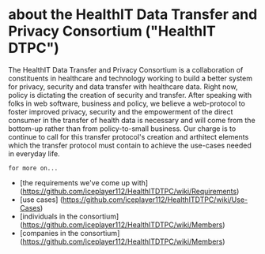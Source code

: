 about the HealthIT Data Transfer and Privacy Consortium ("HealthIT DTPC")
============
The HealthIT Data Transfer and Privacy Consortium is a collaboration of constituents in healthcare and technology working to build a better system for privacy, security and data transfer with healthcare data. Right now, policy is dictating the creation of security and transfer.  After speaking with folks in web software, business and policy, we believe a web-protocol to foster improved privacy, security and the empowerment of the direct consumer in the transfer of health data is necessary and will come from the bottom-up rather than from policy-to-small business.  Our charge is to continue to call for this transfer protocol's creation and arthitect elements which the transfer protocol must contain to achieve the use-cases needed in everyday life.


```
for more on...
```
* [the requirements we've come up with] (https://github.com/iceplayer112/HealthITDTPC/wiki/Requirements)
* [use cases] (https://github.com/iceplayer112/HealthITDTPC/wiki/Use-Cases)
* [individuals in the consortium] (https://github.com/iceplayer112/HealthITDTPC/wiki/Members)
* [companies in the consortium] (https://github.com/iceplayer112/HealthITDTPC/wiki/Members)

